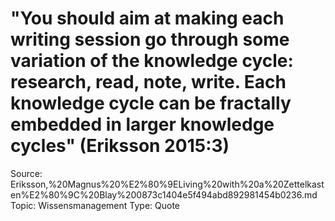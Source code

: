# "You should aim at making each writing session go through some variation of the knowledge cycle: research, read, note, write. Each knowledge cycle can be fractally embedded in larger knowledge cycles" (Eriksson 2015:3)

Source: Eriksson,%20Magnus%20%E2%80%9ELiving%20with%20a%20Zettelkasten%E2%80%9C%20Blay%200873c1404e5f494abd892981454b0236.md
Topic: Wissensmanagement
Type: Quote